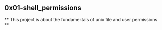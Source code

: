 ## 0x01-shell_permissions

** This project is about the fundamentals of unix file and user permissions **
